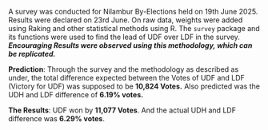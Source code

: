 A survey was conducted for Nilambur By-Elections held on 19th June 2025. Results were declared on 23rd June. On raw data, weights were added using Raking and other statistical methods using R. The `survey` package and its functions were used to find the lead of UDF over LDF in the survey. ***Encouraging Results were observed using this methodology, which can be replicated.***


**Prediction**: Through the survey and the methodology as described as under, the total difference expected between the Votes of UDF and LDF (Victory for UDF) was supposed to be **10,824 Votes.** Also predicted was the UDH and LDF difference of **6.19% votes.**

**The Results**: UDF won by **11,077 Votes**. And the actual UDH and LDF difference was **6.29% votes**.
